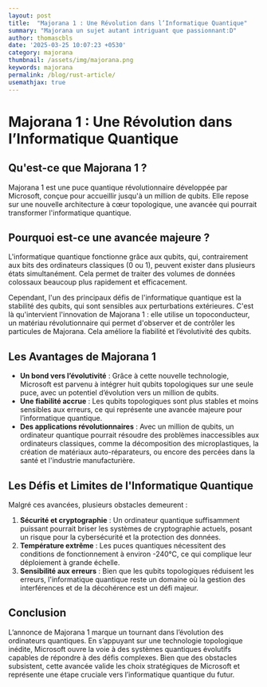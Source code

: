 ```yaml
---
layout: post
title:  "Majorana 1 : Une Révolution dans l’Informatique Quantique"
summary: "Majorana un sujet autant intriguant que passionnant:D"
author: thomascbls
date: '2025-03-25 10:07:23 +0530'
category: majorana
thumbnail: /assets/img/majorana.png
keywords: majorana
permalink: /blog/rust-article/
usemathjax: true
---
```


# Majorana 1 : Une Révolution dans l’Informatique Quantique

## Qu'est-ce que Majorana 1 ?
Majorana 1 est une puce quantique révolutionnaire développée par Microsoft, conçue pour accueillir jusqu'à un million de qubits. Elle repose sur une nouvelle architecture à cœur topologique, une avancée qui pourrait transformer l'informatique quantique.

## Pourquoi est-ce une avancée majeure ?
L'informatique quantique fonctionne grâce aux qubits, qui, contrairement aux bits des ordinateurs classiques (0 ou 1), peuvent exister dans plusieurs états simultanément. Cela permet de traiter des volumes de données colossaux beaucoup plus rapidement et efficacement.

Cependant, l'un des principaux défis de l'informatique quantique est la stabilité des qubits, qui sont sensibles aux perturbations extérieures. C'est là qu'intervient l'innovation de Majorana 1 : elle utilise un topoconducteur, un matériau révolutionnaire qui permet d'observer et de contrôler les particules de Majorana. Cela améliore la fiabilité et l’évolutivité des qubits.

## Les Avantages de Majorana 1
- **Un bond vers l’évolutivité** : Grâce à cette nouvelle technologie, Microsoft est parvenu à intégrer huit qubits topologiques sur une seule puce, avec un potentiel d’évolution vers un million de qubits.
- **Une fiabilité accrue** : Les qubits topologiques sont plus stables et moins sensibles aux erreurs, ce qui représente une avancée majeure pour l’informatique quantique.
- **Des applications révolutionnaires** : Avec un million de qubits, un ordinateur quantique pourrait résoudre des problèmes inaccessibles aux ordinateurs classiques, comme la décomposition des microplastiques, la création de matériaux auto-réparateurs, ou encore des percées dans la santé et l'industrie manufacturière.

## Les Défis et Limites de l'Informatique Quantique
Malgré ces avancées, plusieurs obstacles demeurent :

1. **Sécurité et cryptographie** : Un ordinateur quantique suffisamment puissant pourrait briser les systèmes de cryptographie actuels, posant un risque pour la cybersécurité et la protection des données.
2. **Température extrême** : Les puces quantiques nécessitent des conditions de fonctionnement à environ -240°C, ce qui complique leur déploiement à grande échelle.
3. **Sensibilité aux erreurs** : Bien que les qubits topologiques réduisent les erreurs, l'informatique quantique reste un domaine où la gestion des interférences et de la décohérence est un défi majeur.

## Conclusion
L’annonce de Majorana 1 marque un tournant dans l’évolution des ordinateurs quantiques. En s’appuyant sur une technologie topologique inédite, Microsoft ouvre la voie à des systèmes quantiques évolutifs capables de répondre à des défis complexes. Bien que des obstacles subsistent, cette avancée valide les choix stratégiques de Microsoft et représente une étape cruciale vers l’informatique quantique du futur.
